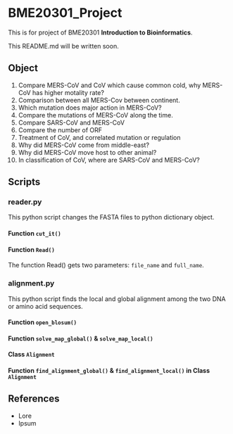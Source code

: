# BME20301_Project

This is for project of BME20301 **Introduction to Bioinformatics**.

This README.md will be written soon.

## Object

1. Compare MERS-CoV and CoV which cause common cold, why MERS-CoV has higher motality rate?
2. Comparison between all MERS-Cov between continent.
3. Which mutation does major action in MERS-CoV? 
4. Compare the mutations of MERS-CoV along the time.
5. Compare SARS-CoV and MERS-CoV
6. Compare the number of ORF
7. Treatment of CoV, and correlated mutation or regulation
8. Why did MERS-CoV come from middle-east?
9. Why did MERS-CoV move host to other animal?
10. In classification of CoV, where are SARS-CoV and MERS-CoV?

## Scripts

### reader.py

This python script changes the FASTA files to python dictionary object. 

#### Function `cut_it()`

#### Function `Read()`

The function Read() gets two parameters: `file_name` and `full_name`. 

### alignment.py

This python script finds the local and global alignment among the two DNA or amino acid sequences. 

#### Function `open_blosum()`

#### Function `solve_map_global()` & `solve_map_local()`

#### Class `Alignment`

#### Function `find_alignment_global()` & `find_alignment_local()` in Class `Alignment`

## References

* Lore
* Ipsum